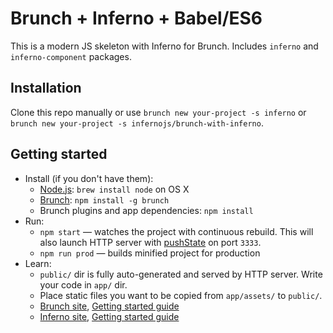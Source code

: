 # Brunch + Inferno + Babel/ES6

This is a modern JS skeleton with Inferno for Brunch. Includes `inferno` and `inferno-component` packages.

## Installation

Clone this repo manually or use `brunch new your-project -s inferno` or `brunch new your-project -s infernojs/brunch-with-inferno`.

## Getting started

* Install (if you don't have them):
    * [Node.js](http://nodejs.org): `brew install node` on OS X
    * [Brunch](http://brunch.io): `npm install -g brunch`
    * Brunch plugins and app dependencies: `npm install`
* Run:
    * `npm start` — watches the project with continuous rebuild. This will also launch HTTP server with [pushState](https://developer.mozilla.org/en-US/docs/Web/Guide/API/DOM/Manipulating_the_browser_history) on port `3333`.
    * `npm run prod` — builds minified project for production
* Learn:
    * `public/` dir is fully auto-generated and served by HTTP server.  Write your code in `app/` dir.
    * Place static files you want to be copied from `app/assets/` to `public/`.
    * [Brunch site](http://brunch.io), [Getting started guide](https://github.com/brunch/brunch-guide#readme)
	* [Inferno site](https://infernojs.org), [Getting started guide](https://infernojs.org/docs/guides/getting-started)
